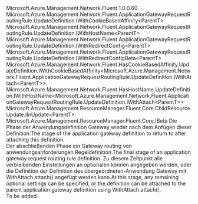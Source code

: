 <Type Name="IWithAttach&lt;ParentT&gt;" FullName="Microsoft.Azure.Management.Network.Fluent.ApplicationGatewayRequestRoutingRule.UpdateDefinition.IWithAttach&lt;ParentT&gt;">
  <TypeSignature Language="C#" Value="public interface IWithAttach&lt;ParentT&gt; : Microsoft.Azure.Management.Network.Fluent.ApplicationGatewayRequestRoutingRule.UpdateDefinition.IWithCookieBasedAffinity&lt;ParentT&gt;, Microsoft.Azure.Management.Network.Fluent.ApplicationGatewayRequestRoutingRule.UpdateDefinition.IWithHostName&lt;ParentT&gt;, Microsoft.Azure.Management.Network.Fluent.ApplicationGatewayRequestRoutingRule.UpdateDefinition.IWithRedirectConfig&lt;ParentT&gt;, Microsoft.Azure.Management.Network.Fluent.ApplicationGatewayRequestRoutingRule.UpdateDefinition.IWithRedirectConfigBeta&lt;ParentT&gt;, Microsoft.Azure.Management.Network.Fluent.HasCookieBasedAffinity.UpdateDefinition.IWithCookieBasedAffinity&lt;Microsoft.Azure.Management.Network.Fluent.ApplicationGatewayRequestRoutingRule.UpdateDefinition.IWithAttach&lt;ParentT&gt;&gt;, Microsoft.Azure.Management.Network.Fluent.HasHostName.UpdateDefinition.IWithHostName&lt;Microsoft.Azure.Management.Network.Fluent.ApplicationGatewayRequestRoutingRule.UpdateDefinition.IWithAttach&lt;ParentT&gt;&gt;, Microsoft.Azure.Management.ResourceManager.Fluent.Core.ChildResource.Update.IInUpdate&lt;ParentT&gt;, Microsoft.Azure.Management.ResourceManager.Fluent.Core.IBeta" />
  <TypeSignature Language="ILAsm" Value=".class public interface auto ansi abstract IWithAttach`1&lt;ParentT&gt; implements class Microsoft.Azure.Management.Network.Fluent.ApplicationGatewayRequestRoutingRule.UpdateDefinition.IWithCookieBasedAffinity`1&lt;!ParentT&gt;, class Microsoft.Azure.Management.Network.Fluent.ApplicationGatewayRequestRoutingRule.UpdateDefinition.IWithHostName`1&lt;!ParentT&gt;, class Microsoft.Azure.Management.Network.Fluent.ApplicationGatewayRequestRoutingRule.UpdateDefinition.IWithRedirectConfig`1&lt;!ParentT&gt;, class Microsoft.Azure.Management.Network.Fluent.ApplicationGatewayRequestRoutingRule.UpdateDefinition.IWithRedirectConfigBeta`1&lt;!ParentT&gt;, class Microsoft.Azure.Management.Network.Fluent.HasCookieBasedAffinity.UpdateDefinition.IWithCookieBasedAffinity`1&lt;class Microsoft.Azure.Management.Network.Fluent.ApplicationGatewayRequestRoutingRule.UpdateDefinition.IWithAttach`1&lt;!ParentT&gt;&gt;, class Microsoft.Azure.Management.Network.Fluent.HasHostName.UpdateDefinition.IWithHostName`1&lt;class Microsoft.Azure.Management.Network.Fluent.ApplicationGatewayRequestRoutingRule.UpdateDefinition.IWithAttach`1&lt;!ParentT&gt;&gt;, class Microsoft.Azure.Management.ResourceManager.Fluent.Core.ChildResource.Update.IInUpdate`1&lt;!ParentT&gt;, class Microsoft.Azure.Management.ResourceManager.Fluent.Core.IBeta" />
  <TypeSignature Language="DocId" Value="T:Microsoft.Azure.Management.Network.Fluent.ApplicationGatewayRequestRoutingRule.UpdateDefinition.IWithAttach`1" />
  <TypeSignature Language="VB.NET" Value="Public Interface IWithAttach(Of ParentT)&#xA;Implements IBeta, IInUpdate(Of ParentT), IWithCookieBasedAffinity(Of IWithAttach(Of ParentT)), IWithCookieBasedAffinity(Of ParentT), IWithHostName(Of IWithAttach(Of ParentT)), IWithHostName(Of ParentT), IWithRedirectConfig(Of ParentT), IWithRedirectConfigBeta(Of ParentT)" />
  <TypeSignature Language="F#" Value="type IWithAttach&lt;'ParentT&gt; = interface&#xA;    interface IInUpdate&lt;'ParentT&gt;&#xA;    interface IWithHostName&lt;'ParentT&gt;&#xA;    interface IWithHostName&lt;IWithAttach&lt;'ParentT&gt;&gt;&#xA;    interface IWithCookieBasedAffinity&lt;'ParentT&gt;&#xA;    interface IWithCookieBasedAffinity&lt;IWithAttach&lt;'ParentT&gt;&gt;&#xA;    interface IWithRedirectConfig&lt;'ParentT&gt;&#xA;    interface IWithRedirectConfigBeta&lt;'ParentT&gt;&#xA;    interface IBeta" />
  <AssemblyInfo>
    <AssemblyName>Microsoft.Azure.Management.Network.Fluent</AssemblyName>
    <AssemblyVersion>1.0.0.60</AssemblyVersion>
  </AssemblyInfo>
  <TypeParameters>
    <TypeParameter Name="ParentT" />
  </TypeParameters>
  <Interfaces>
    <Interface>
      <InterfaceName>Microsoft.Azure.Management.Network.Fluent.ApplicationGatewayRequestRoutingRule.UpdateDefinition.IWithCookieBasedAffinity&lt;ParentT&gt;</InterfaceName>
    </Interface>
    <Interface>
      <InterfaceName>Microsoft.Azure.Management.Network.Fluent.ApplicationGatewayRequestRoutingRule.UpdateDefinition.IWithHostName&lt;ParentT&gt;</InterfaceName>
    </Interface>
    <Interface>
      <InterfaceName>Microsoft.Azure.Management.Network.Fluent.ApplicationGatewayRequestRoutingRule.UpdateDefinition.IWithRedirectConfig&lt;ParentT&gt;</InterfaceName>
    </Interface>
    <Interface>
      <InterfaceName>Microsoft.Azure.Management.Network.Fluent.ApplicationGatewayRequestRoutingRule.UpdateDefinition.IWithRedirectConfigBeta&lt;ParentT&gt;</InterfaceName>
    </Interface>
    <Interface>
      <InterfaceName>Microsoft.Azure.Management.Network.Fluent.HasCookieBasedAffinity.UpdateDefinition.IWithCookieBasedAffinity&lt;Microsoft.Azure.Management.Network.Fluent.ApplicationGatewayRequestRoutingRule.UpdateDefinition.IWithAttach&lt;ParentT&gt;&gt;</InterfaceName>
    </Interface>
    <Interface>
      <InterfaceName>Microsoft.Azure.Management.Network.Fluent.HasHostName.UpdateDefinition.IWithHostName&lt;Microsoft.Azure.Management.Network.Fluent.ApplicationGatewayRequestRoutingRule.UpdateDefinition.IWithAttach&lt;ParentT&gt;&gt;</InterfaceName>
    </Interface>
    <Interface>
      <InterfaceName>Microsoft.Azure.Management.ResourceManager.Fluent.Core.ChildResource.Update.IInUpdate&lt;ParentT&gt;</InterfaceName>
    </Interface>
    <Interface>
      <InterfaceName>Microsoft.Azure.Management.ResourceManager.Fluent.Core.IBeta</InterfaceName>
    </Interface>
  </Interfaces>
  <Docs>
    <typeparam name="ParentT"><span data-ttu-id="53aa2-101">Die Phase der Anwendungsdefinition Gateway wieder nach dem Anfügen dieser Definition.</span><span class="sxs-lookup"><span data-stu-id="53aa2-101">The stage of the application gateway definition to return to after attaching this definition.</span></span></typeparam>
    <summary>
            <span data-ttu-id="53aa2-102">Der abschließenden Phase ein Gateway routing von anwendungsanforderungen Regeldefinition.</span><span class="sxs-lookup"><span data-stu-id="53aa2-102">The final stage of an application gateway request routing rule definition.</span></span>
            <span data-ttu-id="53aa2-103">Zu diesem Zeitpunkt alle verbleibenden Einstellungen an optionalen können angegeben werden, oder die Definition der Definition des übergeordneten-Anwendung Gateway mit WithAttach.attach() angefügt werden kann.</span><span class="sxs-lookup"><span data-stu-id="53aa2-103">At this stage, any remaining optional settings can be specified, or the definition can be attached to the parent application gateway definition using  WithAttach.attach().</span></span>
            </summary>
    <remarks>To be added.</remarks>
  </Docs>
  <Members />
</Type>